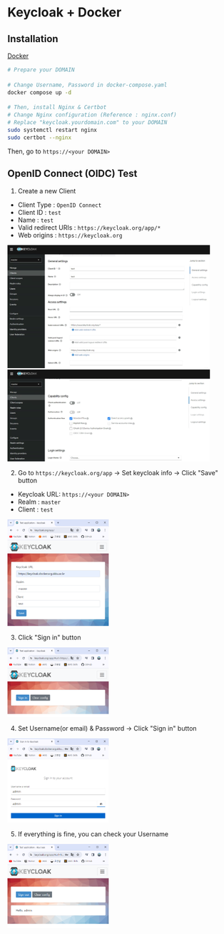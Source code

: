 # Keycloak + Docker

## Installation

[Docker](https://www.keycloak.org/getting-started/getting-started-docker)

```bash
# Prepare your DOMAIN

# Change Username, Password in docker-compose.yaml
docker compose up -d

# Then, install Nginx & Certbot
# Change Nginx configuration (Reference : nginx.conf)
# Replace "keycloak.yourdomain.com" to your DOMAIN
sudo systemctl restart nginx
sudo certbot --nginx
```

Then, go to `https://<your DOMAIN>`

## OpenID Connect (OIDC) Test

1. Create a new Client
  - Client Type : `OpenID Connect`
  - Client ID : `test`
  - Name : `test`
  - Valid redirect URIs : `https://keycloak.org/app/*`
  - Web origins : `https://keycloak.org`

<img src="docs/assets/test-client-1.png" width="90%">
<img src="docs/assets/test-client-2.png" width="90%">


2. Go to `https://keycloak.org/app` -> Set keycloak info -> Click "Save" button
  - Keycloak URL: `https://<your DOMAIN>`
  - Realm : `master`
  - Client : `test`

<img src="docs/assets/test-client-3.png" width="45%">

3. Click "Sign in" button

<img src="docs/assets/test-client-4.png" width="45%">

4. Set Username(or email) & Password -> Click "Sign in" button

<img src="docs/assets/test-client-5.png" width="45%">

5. If everything is fine, you can check your Username

<img src="docs/assets/test-client-6.png" width="45%">
